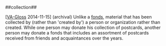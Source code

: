 ##collection##

\[[VA-Gloss](http://www.victoria.ca/EN/main/departments/legislative-services/archives/faqs/glossary.html) 2014-11-15\] (archival) Unlike a [fonds](fonds.md), material that has been collected by (rather than 'created by') a person or organization rather than created. While one person may donate his collection of postcards, another person may donate a fonds that includes an assortment of postcards received from friends and acquaintances over the years.
